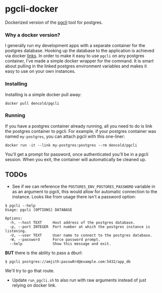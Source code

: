 # pgcli-docker
Dockerized version of the [pgcli](http://pgcli.com/) tool for postgres. 

### Why a docker version?

I generally run my development apps with a separate container for the postgres database. Hooking up the database to the application is achieved via docker [links](https://docs.docker.com/userguide/dockerlinks/). In order to make it easy to use `pgcli` on any postgres container, I've made a simple docker wrapper for the command. It is smart about pulling in the linked postgres environment variables and makes it easy to use on your own instances.

### Installing

Installing is a simple docker pull away:

`docker pull dencold/pgcli`

### Running

If you have a postgres container already running, all you need to do is link the postgres container to pgcli. For example, if your postgres container was named `my-postgres`, you can attach pgcli with this one-liner:

```docker run -it --link my-postgres:postgres --rm dencold/pgcli```

You'll get a prompt for password, once authenticated you'll be in a pgcli session. When you exit, the container will automatically be cleaned up.

## TODOs

* See if we can reference the `POSTGRES_ENV_POSTGRES_PASSWORD` variable in as an argument to pgcli, this would allow for automatic connection to the instance. Looks like from usage there isn't a password option:
```
$ pgcli --help
Usage: pgcli [OPTIONS] DATABASE

Options:
  -h, --host TEXT     Host address of the postgres database.
  -p, --port INTEGER  Port number at which the postgres instance is listening.
  -U, --user TEXT     User name to connect to the postgres database.
  -W, --password      Force password prompt.
  --help              Show this message and exit.
```

**BUT** there is the ability to pass a dburl: 

```
$ pgcli postgres://amjith:passw0rd@example.com:5432/app_db
```
We'll try to go that route.

* Update `run_pgcli.sh` to also run with raw arguments instead of just relying on docker link.
